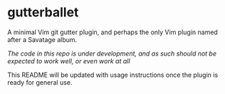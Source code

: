 gutterballet
============

A minimal Vim git gutter plugin, and perhaps the only Vim plugin named after a Savatage album.

*The code in this repo is under development, and as such should not be expected to work well, or even work at all*

This README will be updated with usage instructions once the plugin is ready for general use.

